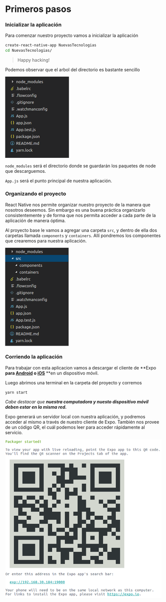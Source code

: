 # Primeros pasos

### Inicializar la aplicación

Para comenzar nuestro proyecto vamos a inicializar la aplicación

```bash
create-react-native-app NuevasTecnologias
cd NuevasTecnologias/
```

> Happy hacking!

Podemos observar que el arbol del directorio es bastante sencillo

![](/assets/tree.png)

`node_modules` será el directorio donde se guardarán los paquetes de node que descarguemos.

`App.js` será el punto principal de nuestra aplicación.

### Organizando el proyecto

React Native nos permite organizar nuestro proyecto de la manera que nosotros deseemos. Sin embargo es una buena práctica organizarlo consistentemente y de forma que nos permita acceder a cada parte de la aplicación de manera óptima.

Al proyecto base le vamos a agregar una carpeta `src`, y dentro de ella dos carpetas llamada `components`  y `containers`. Allí pondremos los componentes que crearemos para nuestra aplicación.

![](/assets/tree-2.png)

### Corriendo la aplicación

Para trabajar con esta aplicacion vamos a descargar el cliente de **Expo **para [Android](https://play.google.com/store/apps/details?id=host.exp.exponent&hl=en) o [iOS](https://itunes.apple.com/us/app/expo-client/id982107779?mt=8)** **en un dispositivo móvil.

Luego abrimos una terminal en la carpeta del proyecto y corremos

```
yarn start
```

_Cabe destacar que **nuestra computadora y nuesto dispositivo móvil deben estar en la misma red.**_

Expo generará un servidor local con nuestra aplicación, y podremos acceder al mismo a través de nuestro cliente de Expo. También nos provee de un código QR, el cuál podemos leer para acceder rápidamente al servicio.

![](/assets/qr.png)



